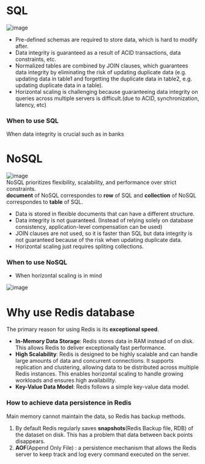# SQL
![image](https://user-images.githubusercontent.com/67142421/177896991-3d9ef63a-30d7-4c7a-9695-cc48baa8b120.png)<br>
- Pre-defined schemas are required to store data, which is hard to modify after.
- Data integrity is guaranteed as a result of ACID transactions, data constraints, etc.
- Normalized tables are combined by JOIN clauses, which guarantees data integrity by eliminating the risk of updating duplicate data (e.g. updating data in table1 and forgetting the duplicate data in table2, e.g. updating duplicate data in a table).
- Horizontal scaling is challenging because guaranteeing data integrity on queries across multiple servers is difficult.(due to ACID, synchronization, latency, etc)
### When to use SQL
When data integrity is crucial such as in banks

# NoSQL
![image](https://user-images.githubusercontent.com/67142421/177898003-73e84048-afd7-4979-91f3-798c07ab27fa.png)<br>
NoSQL prioritizes flexibility, scalability, and performance over strict constraints.<br>
**document** of NoSQL correspondes to **row** of SQL and **collection** of NoSQL correspondes to **table** of SQL.<br>
- Data is stored in flexible documents that can have a different structure.
- Data integrity is not guaranteed. (Instead of relying solely on database consistency, application-level compensation can be used)
- JOIN clauses are not used, so it is faster than SQL but data integrity is not guaranteed because of the risk when updating duplicate data.
- Horizontal scaling just requires spliting collections.
### When to use NoSQL
- When horizontal scaling is in mind

![image](https://github.com/vacu9708/Fundamental-knowledge/assets/67142421/f20345ca-ba70-4e49-915d-ef4ae77c978b)
# Why use Redis database
The primary reason for using Redis is its **exceptional speed**.<br>
- **In-Memory Data Storage**: Redis stores data in RAM instead of on disk. This allows Redis to deliver exceptionally fast performance.
- **High Scalability**: Redis is designed to be highly scalable and can handle large amounts of data and concurrent connections. It supports replication and clustering, allowing data to be distributed across multiple Redis instances. This enables horizontal scaling to handle growing workloads and ensures high availability.
- **Key-Value Data Model**: Redis follows a simple key-value data model.

### How to achieve data persistence in Redis
Main memory cannot maintain the data, so Redis has backup methods.<br>
1. By default Redis regularly saves **snapshots**(Redis Backup file, RDB) of the dataset on disk. This has a problem that data between back points disappears.
2. **AOF**(Append Only File) : a persistence mechanism that allows the Redis server to keep track and log every command executed on the server.
